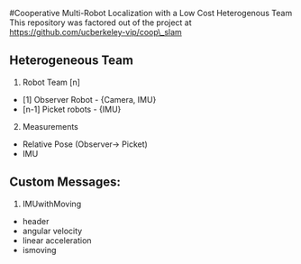 #Cooperative Multi-Robot Localization with a Low Cost Heterogenous Team
This repository was factored out of the project at https://github.com/ucberkeley-vip/coop\_slam

## Heterogeneous Team
1. Robot Team [n]
  * [1]   Observer Robot - {Camera, IMU}
  * [n-1] Picket robots  - {IMU}
2. Measurements
  * Relative Pose (Observer-> Picket)
  * IMU

## Custom Messages:
1. IMUwithMoving
  * header
  * angular velocity
  * linear acceleration
  * ismoving

